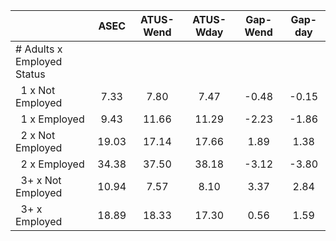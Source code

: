 
|                      |         ASEC |    ATUS-Wend |    ATUS-Wday |     Gap-Wend |      Gap-day |
| -------------------- | :----------: | :----------: | :----------: | :----------: | :----------: |
| # Adults x Employed Status |              |              |              |              |              |
| &nbsp;&nbsp;1 x Not Employed |         7.33 |         7.80 |         7.47 |        -0.48 |        -0.15 |
| &nbsp;&nbsp;1 x Employed |         9.43 |        11.66 |        11.29 |        -2.23 |        -1.86 |
| &nbsp;&nbsp;2 x Not Employed |        19.03 |        17.14 |        17.66 |         1.89 |         1.38 |
| &nbsp;&nbsp;2 x Employed |        34.38 |        37.50 |        38.18 |        -3.12 |        -3.80 |
| &nbsp;&nbsp;3+ x Not Employed |        10.94 |         7.57 |         8.10 |         3.37 |         2.84 |
| &nbsp;&nbsp;3+ x Employed |        18.89 |        18.33 |        17.30 |         0.56 |         1.59 |

